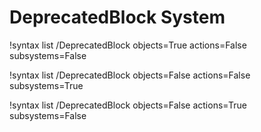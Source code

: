 <!-- MOOSE Documentation Stub: Remove this when content is added. -->

# DeprecatedBlock System

!syntax list /DeprecatedBlock objects=True actions=False subsystems=False

!syntax list /DeprecatedBlock objects=False actions=False subsystems=True

!syntax list /DeprecatedBlock objects=False actions=True subsystems=False

